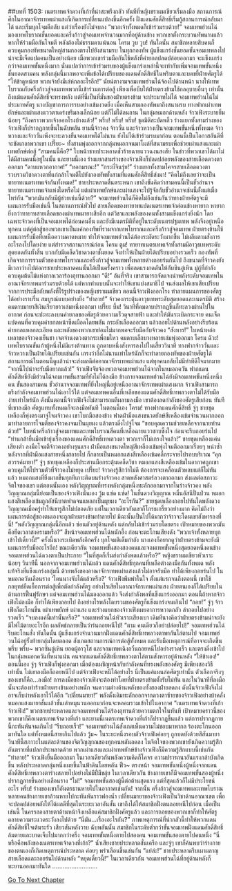 ##บทที่ 1503: เนตรเทพเจ้าดวงที่เก้าที่น่าสะพรึงกลัว
ทันทีที่หญิงชราผมเขียวเริ่มลงมือ สถานการณ์ศึกในอาณาจักรเทพเผ่าแสงก็เกิดการเปลี่ยนแปลงขึ้นอีกครั้ง
ฝั่งแดนศักดิ์สิทธิ์เริ่มกู้สถานการณ์กลับมาได้ และเริ่มบุกโจมตีกลับ
แต่ว่าเรื่องยังไม่จบลง
“พวกเจ้าทั้งหมดก็เข้าร่วมรบด้วย!”
จอมเทพฮ่วนไฉ่มองเทพโบราณชั้นยอดและครึ่งก้าวสู่จอมเทพจำนวนมากที่อยู่ด้านข้าง
พวกเขาตั้งกระบวนทัพนานแล้ว หากให้ร่วมมือกันโจมตี พลังต้องไม่ธรรมดาแน่นอน
โครม วูบ วูบ!
ทันใดนั้น สมาชิกหลายสิบคนก็ควบคุมกองทัพขนาดใหญ่สามกองตรงไปยังสนามรบ
ในทุกกองทัพ ผู้แข็งแกร่งชั้นยอดขั้นจอมเทพลงไปน่าจะมีเจ็ดแปดคนเป็นอย่างน้อย เมื่อพวกเขาร่วมมือกันใช้พลังที่ค่ายกลปลดปล่อยออกมา จะแข็งแกร่งกว่าจอมเทพขั้นหนึ่งมาก
นั่นแปลว่าการเข้าร่วมรบของผู้แข็งแกร่งเหล่านี้จะเท่ากับเพิ่มจอมเทพขั้นหนึ่งชั้นยอดสามคน
พลังกลุ่มนี้มากพอจะเพิ่มข้อได้เปรียบของแดนศักดิ์สิทธิ์ในพริบตาและบดขยี้ฝ่ายศัตรูได้
“ให้ข้าดูหน่อย พวกเจ้ายังมีเล่ห์กลอะไรอีก!”
นัยน์ตางามจอมเทพฮ่วนไฉ่จ้องไปด้านหน้า
นางให้เทพโบราณกับครึ่งก้าวสู่จอมเทพพวกนี้เข้าร่วมการต่อสู้ เพียงเพื่อบีบให้ฝ่ายตรงข้ามใช้กลอุบายอื่นๆ เท่านั้น
ถึงแม้แดนศักดิ์สิทธิ์จะทรงพลัง แต่ที่นี่เป็นที่มั่นของฝ่ายตรงข้าม จะประมาทไม่ได้ จอมเทพฮ่วนไฉ่ไม่ประมาทศัตรู นางบัญชาการการรบอย่างเข้มงวดยิ่ง
เมื่อเห็นสามกองทัพมาถึงสนามรบ ทางฟากเผ่าเทพยักษ์และเผ่าแสงแววตาเคร่งขรึมลงเล็กน้อย แต่ก็ไม่ได้ลนลาน
ในกลุ่มหมอกด้านหลัง จ้าวเฟิงระบายยิ้มน้อยๆ “ถึงคราวพวกเจ้าออกโรงบ้างแล้ว!”
พรึ่บ! พรึ่บ! พรึ่บ!
ชุดมิติสะบัดพลิ้ว ร่างแยกทั้งสามร่างของจ้าวเฟิงก็ปรากฏกายขึ้นในฉับพลัน
ยามนี้จ้าวคง จ้าววั่น และจ้าวหวางเป็นจอมเทพขั้นหนึ่งทั้งหมด
จ้าวหวางและจ้าววั่นเพิ่งจะทะลวงขั้นจอมเทพได้ไม่นาน ยังไม่ได้เข้าร่วมรบมาก่อน ตอนนี้เป็นโอกาสอันดีที่จะขัดเกลาพวกเขา
เปรี๊ยะ~
ทั้งสามพุ่งออกจากกลุ่มหมอกจนมาโผล่ที่สนามรบเพื่อช่วยเผ่าแสงและเผ่าเทพยักษ์ต่อสู้
“สามคนนี้คือ?”
ใบหน้าชายประหลาดชั่วร้ายฉายแววฉงนสงสัย
ในข่าวที่พวกเขาได้มาไม่ได้มีสามคนนี้อยู่ในนั้น
และยามนี้เอง ร่างแยกสามร่างของจ้าวเฟิงก็ปลดปล่อยพลังของสายเลือดดวงตาออกมา
“ดาบแหวกอากาศ!”
“หอกมรณะ!”
“กระบี่จินรุ่ย!”
ร่างแยกทั้งสามโคจรสายเลือดดวงตา รวบรวมวิชาดวงตาที่แก่กล้าโจมตีไปยังกองทัพทั้งสามที่แดนศักดิ์สิทธิ์ส่งมา!
“คิดไม่ถึงเลยว่าจะเป็นทายาทเนตรเทพเจ้ากันทั้งหมด!”
ชายประหลาดตื่นตระหนก
เขาถึงขั้นคิดว่าสามคนนี้เป็นขั้วอำนาจทายาทเนตรเทพเจ้าแห่งใดหรือไม่ แต่เผ่าเทพยักษ์และเผ่าแสงจะไปรู้จักกับขั้วอำนาจเช่นนี้ตั้งแต่เมื่อไหร่กัน
“พวกมันกลับมีผู้ช่วยเช่นนี้ด้วย?”
จอมเทพฮ่วนไฉ่ก็คิดไม่ถึงเช่นกันว่าทางฝ่ายศัตรูจะมีแผนการรับมือเช่นนี้
ในสถานการณ์ทั่วไป สายเลือดของทายาทแปดเนตรเทพเจ้าค่อนข้างหายาก หายากยิ่งกว่าทายาทสายเลือดของเผ่าเทพมายาเสียอีก
แต่วิชาและพลังของคนทั้งสามแข็งแกร่งยิ่งนัก โดยเฉพาะจ้าวคงที่เป็นจอมเทพได้ก่อนคนอื่น และยังมีเนตรมิติที่อยู่ในระดับเนตรปฐมเทพ พลังจึงอยู่เหนือทุกคน
แต่คู่ต่อสู้ของพวกเขาเป็นแค่กองทัพที่รวมจากเทพโบราณและครึ่งก้าวสู่จอมเทพ
ฝ่ายตรงข้ามใช้แผนการรับมือที่เหนือความคาดหมาย ทำให้จอมเทพฮ่วนไฉ่ต้องระมัดระวังมากขึ้น ไม่ผลีผลามสั่งการอะไรลงไปโดยง่าย แต่สำรวจสถานการณ์ก่อน
โครม ตูม!
ทายาทเนตรเทพเจ้าทั้งสามมีอาวุธเทพระดับสุดยอดกันทั้งสิ้น บวกกับมีเคล็ดวิชาดวงตาชั้นยอด จึงทำให้เป็นฝ่ายได้เปรียบอย่างรวดเร็ว
กองทัพที่เกิดจากการรวมตัวของเทพโบราณและครึ่งก้าวสู่จอมเทพทั้งหลายต่างถอยร่นกันไป
ถึงขนาดที่จ้าวคงยังมีเวลาว่างไปต่อกรชายประหลาดคนนั้นได้เป็นครั้งคราว เพื่อลดแรงกดดันให้กับซินอู๋เหิน
มู่กู่ที่กำลังควบคุมต้นไม้แห่งกาลเวลาร้องอุทานออกมา “ดี!”
อันที่จริง เขาสามารถจัดแจงนำพลังระดับจอมเทพในอาณาจักรเทพมาร่วมรบด้วยได้
แต่หากทำแบบนั้นจะทำให้เขาแบ่งสมาธิไป จนส่งผลให้เขาเสียเปรียบจากการประมือกับพลังที่ไร้รูปร่างของหญิงชราผมเขียว
ตอนนี้จ้าวเฟิงออกโรง ทำลายแผนการของศัตรูได้อย่างราบรื่น สมบูรณ์แบบอย่างยิ่ง
“ทำลาย!”
จ้าวคงกระตุ้นอาวุธเทพระดับสุดยอดและเนตรมิติ สร้างคมดาบมายาสีเงินเรียวยาวเล่มหนึ่งออกมา
เปรี๊ยะ บึ้ม!
วินาทีที่คมดาบปรากฏขึ้นก็ทะลวงผ่านไปในอากาศ ก่อนจะปะทะลงบนค่ายกลของศัตรูด้วยความเร็วดุจสายฟ้า และทำให้มันระเบิดกระจาย
คนเจ็ดแปดคนที่ควบคุมค่ายกลหน้าซีดเผือดโดยพลัน กระอักเลือดออกมา แล้วถอยไปด้านหลังอย่างรีบร้อน
ค่ายกลแหลกละเอียด และพลังของพวกเขาย่อมไม่มากพอจะรับมือกับจ้าวคง
“สังหาร!”
ใบหน้าหล่อเหลาของจ้าวคงเย็นชา เจตจำนงดวงตากระเพื่อมไหว คมดาบเล็กบางหลายเล่มพุ่งออกมา
โครม ฉัวะ!
เทพโบราณขั้นเก้าผู้หนึ่งไม่มีแรงต้านทาน ถูกดาบหนึ่งสังหารลงไปในเสี้ยววินาที
ทางฟากจ้าววั่นและจ้าวหวางเป็นฝ่ายได้เปรียบเช่นกัน เกรงว่าอีกไม่นานเท่าไหร่นักก็จะทำลายกองทัพของฝ่ายศัตรูได้
สถานการณ์ในตอนนี้ดูแล้วน่าจะส่งผลดีต่ออาณาจักรเทพเผ่าแสง แต่ทุกคนกลับไม่มีท่าทีดีใจมากมาย
“จากนี้ไปน่าจะรับมือยากแล้ว!”
จ้าวเฟิงจับจ้องพวกจอมเทพฮ่วนไฉ่จากในหมอกควัน
ฟากแดนศักดิ์สิทธิ์ยังมีฮ่วนไฉ่จอมเทพขั้นสามที่ยังไม่ได้ลงมือ ข้างกายจอมเทพฮ่วนไฉ่ยังมีจอมเทพขั้นหนึ่งหนึ่งคน ขั้นสองสามคน
ขั้วอำนาจจอมเทพที่ยิ่งใหญ่นี้อยู่เหนืออาณาจักรเทพเผ่าแสงมาก
จ้าวเฟิงสามารถตรึงกำลังจอมเทพฮ่วนไฉ่เอาไว้ได้ แต่จอมเทพคนอื่นที่เหลือของแดนศักดิ์สิทธิ์เทพลวงตาไม่ได้รับมือง่ายเท่าไหร่นัก
ดังนั้นตอนนี้จ้าวเฟิงจึงไม่สามารถผลีผลามลงมือ เขาต้องลดกำลังของศัตรูเสียก่อน ทันทีที่เขาลงมือ ศัตรูแทบทั้งหมดก็จะลงมือทันที
ในตอนนี้เอง
โครม!
ทางฟากแดนศักดิ์สิทธิ์ จู่ๆ ชายชุดเหลืองก็พุ่งตรงมาจู่โจมจ้าวคง
เขาโบกมือสองข้าง ฟาดฝ่ามือแสงขนาดยักษ์สีเหลืองเข้มจำนวนมากออกมาทำลายการโจมตีของจ้าวคงจนเป็นผุยผง แล้วตรงดิ่งไปจู่โจม
“ขอบคุณความช่วยเหลือจากนายท่านด้วย!”
ใบหน้าครึ่งก้าวสู่จอมเทพและเทพโบราณสี่คนที่เหลือฉายแววซาบซึ้งใจ ก่อนจะรีบถอยร่นไป
“ท่านกล้ายื่นมือเข้ายุ่งเรื่องของแดนศักดิ์สิทธิ์เทพลวงตา พวกเราก็ไม่เกรงใจแล้ว!”
ชายชุดเหลืองแค่นเสียงต่ำ ลงมือโจมตีจ้าวคงอย่างรุนแรง
ฝ่ามือแสงขนาดใหญ่สีเหลืองเข้มพุ่งโจมตีออกมาเรื่อยๆ
หนำซ้ำหลังจากที่ฝ่ามือแสงสายหนึ่งสลายไป ก็กลายเป็นหมอกแสงสีเหลืองเข้มคลี่กระจายไปรอบบริเวณ
“คุกสวรรค์มายา!”
จู่ๆ ชายชุดเหลืองก็ประสานมือกระตุ้นเคล็ดวิชา
หมอกแสงสีเหลืองเข้มในอากาศถูกเขาควบคุมให้ไปรวมตัวที่จ้าวคงไม่หยุด
เปรี๊ยะ!
จ้าวคงรู้สึกว่าไม่ดี ต้องการจะเคลื่อนตัวหลบแต่ก็ไม่ทันแล้ว
หมอกแสงที่ยิ่งมากขึ้นทุกทีเกาะติดบนร่างจ้าวคง สาดพลังศาสตร์ลวงตาออกมา ส่งผลต่อสภาวะจิตใจของเขา
แต่ตอนนั้นเอง พลังวิญญาณที่ทรงพลังกลุ่มหนึ่งทะลักออกมาจากในร่างจ้าวคง
พลังวิญญาณกลุ่มนี้ย่อมเป็นของจ้าวเฟิงนั่นเอง
วู้ม แซ่ด แซ่ด!
ในชั้นดวงวิญญาณ หมื่นอัสนีปั่นป่วน หมอกแสงสีเหลืองเข้มถูกอัสนีบาตฟาดจนแหลกเป็นผุยผง
“อะไรกัน?”
ชายชุดเหลืองถอยไปทันใดพลังดวงวิญญาณเมื่อครู่ทำให้เขารูสึกไม่ปลอดภัย
แต่ในเวลาเดียวกันเขาก็โกรธเกรี้ยวอย่างมาก คิดไม่ถึงว่าแผนการต่อสู้ของตนเองจะถูกฝ่ายตรงข้ามทำลายไป
มิฉะนั้นเป็นไปได้มากว่าจ้าวจะโดนเขาสังหารลงที่นี่!
“พลังวิญญาณกลุ่มนี้อีกแล้ว ซ่อนตัวอยู่ด้านหลัง แต่กลับไม่เข้าร่วมรบโดยตรง เป้าหมายของพวกมันคือยืดเวลาสงครามหรือ?”
สีหน้าจอมเทพฮ่วนไฉ่หนักอึ้ง ก่อนจะตะโกนเสียงดัง “พวกเจ้าทั้งหลายบุกเข้าไปเดี๋ยวนี้!”
ครั้งนี้นางระเบิดพลังอีกครั้ง บุกโจมตีเต็มกำลัง
นางเองก็อยากดูว่าฝ่ายตรงข้ามจะยังมีแผนการรับมืออะไรอีก!
ขณะเดียวกัน จอมเทพขั้นสองสองคนและจอมเทพขั้นหนึ่งสุดยอดหนึ่งคนข้างจอมเทพฮ่วนไฉ่ดวงตาเป็นประกาย
“ในที่สุดก็เริ่มส่งกำลังพลแล้วหรือ?”
หญิงชราผมเขียวหัวเราะน้อยๆ
วินาทีนี้ นอกจากจอมเทพฮ่วนไฉ่แล้ว แดนศักดิ์สิทธิ์ทุกคนที่เหลือต่างลงมือกันทั้งหมด
พลังแท้จริงที่แข็งแกร่งกลุ่มนี้ ด้วยพลังของอาณาจักรเทพเผ่าแสงแล้วไม่อาจรับมือ ทำได้เพียงถอยร่นไป
ในหมอกควันเลือนราง
‘โดนนางจับได้แล้วหรือ?’
จ้าวเฟิงพึมพำในใจ
ตั้งแต่แรกจนถึงตอนนี้ เขาใช้กลยุทธ์ยืดเยื้อการต่อสู้เพื่อตัดกำลังศัตรู
อย่างไรเสียในอาณาจักรเทพเผ่าแสง ฝ่ายตนเองก็ได้เปรียบในด้านการฟื้นฟูรักษา
แต่จอมเทพฮ่วนไฉ่มองออกแล้ว จึงส่งกำลังพลที่แข็งแกร่งออกมา
ตอนนี้ถ้าหากจ้าวเฟิงไม่ลงมือ ก็ทำได้เพียงถอยไป ถึงอย่างไรพลังโดยรวมของศัตรูก็แข็งแกร่งจนเกินไป
“ถอย!”
จู่ๆ จ้าวเฟิงก็ตะโกนขึ้น
เผ่าเทพยักษ์ เผ่าแสง และร่างแยกของจ้าวเฟิงเผยอาการหวาดกลัว ล่าถอยไปอย่างรวดเร็ว
“จบลงแค่นี้เท่านั้นหรือ?”
จอมเทพฮ่วนไฉ่หัวเราะเสียงเบา
เดิมทีนางคิดว่าฝ่ายตรงข้ามน่าจะยังมีไพ่ไม้ตายอะไรอีก ผลลัพธ์กลายเป็นว่าร่นถอยหนีไป!
“ตาม คนเดียวก็อย่าปล่อยไป!”
จอมเทพฮ่วนไฉ่รีบตะโกนสั่ง
ทันใดนั้น ผู้แข็งแกร่งจำนวนมากฝั่งแดนศักดิ์สิทธิ์เทพลวงตาพากันไล่ตามไป
จอมเทพฮ่วนไฉ่อยู่รั้งท้ายกลุ่มโดยตลอด สังเกตสถานการณ์การต่อสู้ทั้งหมด และรับมือเหตุการณ์ที่อาจจะเกิดขึ้น
พรึ่บ พรึ่บ~
พวกซินอู๋เหิน ยอดผู้อาวุโส และจอมเทพเฉิงอวิ๋นถอยหนีไปอย่างรวดเร็ว และตรงดิ่งเข้าไปในกลุ่มหมอกควันที่หนาแน่น
คนจากแดนศักดิ์สิทธิ์เทพลวงตาไล่ตามสังหารอยู่ด้านหลัง
“ให้ข้าเอง!”
ตอนนี้เอง จู่ๆ จ้าวเฟิงก็พุ่งออกมา
เมื่อต้องเผชิญหน้ากับกำลังคนที่ทรงพลังของศัตรู มีเพียงสองวิธีเท่านั้น ไม่เขาลงมือก็ถอยหนีไป
แต่จ้าวเฟิงจะหนีได้อย่างไร นี่เป็นแค่แผนล่อศัตรูเท่านั้น ตัวเลือกจริงๆ ของเขาก็คือ...ลงมือ!
การลงมือของจ้าวเฟิงจะต้องทำโดยที่ฝ่ายตรงข้ามตั้งรับไม่ทัน และในวินาทีที่ลงมือนั้นจะต้องทำร้ายฝ่ายตรงข้ามอย่างหนัก จนความต่างด้านพลังของทั้งสองฝ่ายลดลง
ดังนั้นจ้าวเฟิงจึงไม่อาจเก็บงำพลังเอาไว้ได้อีก
“เปลี่ยนมายา!”
พลังดั้งเดิมทะลักออกจากดวงตาซ้ายของจ้าวเฟิงอย่างบ้าคลั่ง หมอกแสงมายาชั้นแล้วชั้นเล่าหมุนวนออกมาก่อนจะหลอมรวมเข้าไปในอากาศ
“เนตรเทพเจ้าดวงที่เก้า จ้าวเฟิง!”
พวกชายประหลาดและจอมเทพฮ่วนไฉ่ร้องอุทานด้วยความตกใจในทันที
เป้าหมายคราวนี้ของพวกเขาก็คือเนตรเทพเจ้าดวงที่เก้า และยามนี้เนตรเทพเจ้าดวงที่เก้าก็ปรากฏขึ้นแล้ว
แต่การปรากฏกายนี้กะทันหันจนเกินไป
“รีบถอยเร็ว!”
จอมเทพฮ่วนไฉ่สังเกตเห็นความไม่ชอบมาพากล ร้องตะโกนออกมาทันใด
แต่ทั้งหมดนี้สายเกินไปแล้ว
วู้ม~
ในระยะหนึ่งรอบตัวจ้าวเฟิงค่อยๆ ถูกบดบังด้วยสีสันมายา
วินาทีนี้สภาวะในแต่ละด้านของจิตวิญญาณของทุกคนพลันลดลง ในจิตใจของพวกเขายังเกิดความรู้สึกอันตรายที่แปลกประหลาดด้วย
พวกเผ่าแสงและเผ่าเทพยักษ์ข้างจ้าวเฟิงก็มีความรู้สึกแบบนี้เช่นกัน
“ทำลาย!”
จ้าวเฟิงยื่นมือออกมา ในเวลาเดียวกันพลังความคิดก็โคจร ความปรารถนาอันแรงกล้าบังเกิดขึ้น
พลังประหลาดกลุ่มหนึ่งเผยขึ้นในฟ้าดินโดยพลัน
ฟิ้ว~
ตรงหน้า จอมเทพขั้นหนึ่งผู้หนึ่งจากแดนศักดิ์สิทธิ์เทพลวงตาร่างสลายไปอย่างไม่มีปี่มีขลุ่ย
ในเวลาเดียวกัน ข้างกายเขาก็มีจอมเทพขั้นสองผู้หนึ่งปรากฏกายขึ้นอย่างเลือนราง
“ไม่!”
จอมเทพขั้นสองผู้นี้ต่อต้านสุดแรง แต่ที่สุดแล้วก็ไม่มีประโยชน์อะไร
พรึ่บ!
ร่างของเขาก็อันตรธานหายไปในอากาศเช่นกัน!
จากนั้น ครึ่งก้าวสู่จอมเทพและเทพโบราณหลายคนข้างกายเขาล้วนหายไปกะทันหันราวฟองน้ำ
เปลี่ยนมายาของจ้าวเฟิงเป็นวิชาด้านอาณาเขต เพื่อจะปลดปล่อยพลังให้ได้ผลดีที่สุดในระยะเวลาอันสั้น เขาถึงได้ให้สมาชิกฝั่งตนถอยหนีไปก่อน
เมื่อเป็นเช่นนี้ ในครรลองสายตาด้านหน้าจึงเหลือแค่สมาชิกฝั่งศัตรูแล้ว
และการถอยของพวกเขาก็ทำให้ศัตรูคลายความระแวดระวังลงไปด้วย
“นี่มัน…เรื่องอะไรกัน?”
ภาพเหตุการณ์ที่น่ากลัวนี้ทำให้พวกแดนศักดิ์สิทธิ์ใจเต้นระรัว เสียวสันหลังวาบ
ฉับพลันนั้น สมาชิกในระดับต่ำกว่าขั้นจอมเทพฝั่งแดนศักดิ์สิทธิ์ล้มตายและบาดเจ็บไปมากกว่าครึ่ง
จอมเทพขั้นหนึ่งตายไปสองคน จอมเทพขั้นสองตายไปคนหนึ่ง
“นี่หรือคือพลังของเนตรเทพเจ้าดวงที่เก้า?”
น้ำเสียงชายประหลาดสั่นเครือ และจู่ๆ เขาก็ค้นพบว่าร่างกายของตนเองก็เกิดเหตุการณ์ประหลาด ค่อยๆ พร่าเลือนขึ้นเช่นกัน
“แย่ล่ะ!”
ชายประหลาดรีบเผาผลาญสายเลือดและถอยร่นไปด้านหลัง
“หยุดเดี๋ยวนี้!”
ในเวลาเดียวกัน จอมเทพฮ่วนไฉ่ที่อยู่ด้านหลังก็ทะยานออกมาทันใด
..........................


[Go To Next Chapter]( ./360.md)